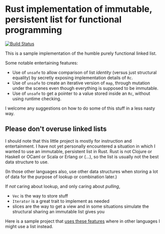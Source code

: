 # Rust implementation of immutable, persistent list for functional programming

[![Build Status](https://travis-ci.org/FranklinChen/immutable-list-rust.png)](https://travis-ci.org/FranklinChen/immutable-list-rust)

This is a sample implementation of the humble purely functional linked list.

Some notable entertaining features:

- Use of `unsafe` to allow comparison of list *identity* (versus just structural equality) by secretly exposing implementation details of `Rc`.
- Use of `unsafe` to create an iterative version of `map`, through mutation under the scenes even though everything is supposed to be immutable.
- Use of `unsafe` to get a pointer to a value stored inside an `Rc`, without using runtime checking.

I welcome any suggestions on how to do some of this stuff in a less nasty way.

## Please don't overuse linked lists

I should note that this little project is mostly for instruction and
entertainment. I have not yet personally encountered a situation in
which I wanted to use an immutable, persistent list in Rust. Rust is
not Clojure or Haskell or OCaml or Scala or Erlang or
(...), so the list is usually not the best data structure to use.

(In those other languages also, use other data structures when storing
a lot of data for the purpose of lookup or combination later.)

If *not* caring about lookup, and only caring about *pulling*,

- `Vec` is the way to store stuff
- `Iterator` is a great trait to implement as needed
- slices are the way to get a view and in some situations simulate the
  structural sharing an immutable list gives you

Here is a sample project that [uses these features](https://github.com/FranklinChen/number-words-rust) where in other
languages I might use a list instead.
